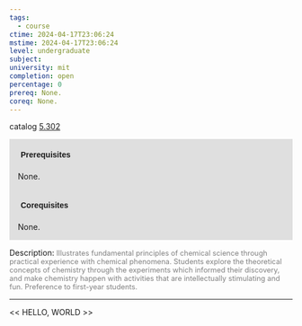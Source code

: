 ```yaml
---
tags:
  - course
ctime: 2024-04-17T23:06:24
mstime: 2024-04-17T23:06:24
level: undergraduate
subject: 
university: mit
completion: open
percentage: 0
prereq: None.
coreq: None.
---
```


catalog [5.302](http://student.mit.edu/catalog/m5a.html#5.302)

<span style="display: block; padding: 15px; background-color: rgb(100, 100, 100, 0.2);"><font id="m_prereq3238_0" style="display: block; font-family: Arial, sans-serif; font-weight: bold; padding: 5px">Prerequisites</font><br><span id="prereq3238_0">None.</span></span>
<span style="display: block; padding: 15px; background-color: rgb(100, 100, 100, 0.2);"><font id="m_coreq3238_0" style="display: block; font-family: Arial, sans-serif; font-weight: bold; padding: 5px">Corequisites</font><br><span id="coreq3238_0">None.</span></span>

<font style="">Description:</font>
<font style="color: grey; font-size: 0.8rem;">Illustrates fundamental principles of chemical science through practical experience with chemical phenomena. Students explore the theoretical concepts of chemistry through the experiments which informed their discovery, and make chemistry happen with activities that are intellectually stimulating and fun. Preference to first-year students.</font>



---

<< HELLO, WORLD >>
